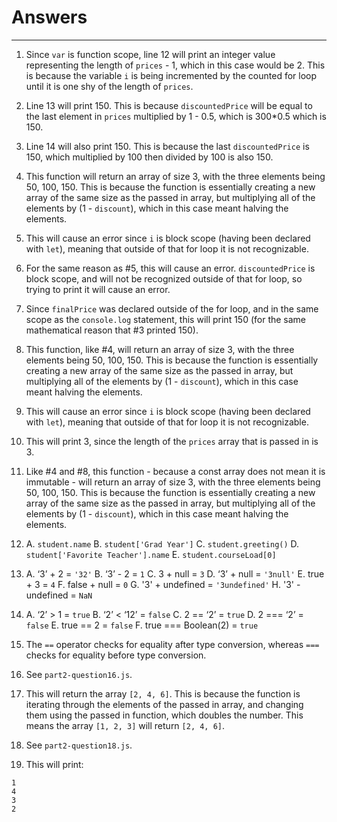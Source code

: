 # Answers
<hr>

1. Since ```var``` is function scope, line 12 will print an integer value representing the length of ```prices``` - 1, which in this case would be 2. This is because the variable `i` is being incremented by the counted for loop until it is one shy of the length of ```prices```.

2. Line 13 will print 150. This is because ```discountedPrice``` will be equal to the last element in ```prices``` multiplied by 1 - 0.5, which is 300*0.5 which is 150.

3. Line 14 will also print 150. This is because the last ```discountedPrice``` is 150, which multiplied by 100 then divided by 100 is also 150.

4. This function will return an array of size 3, with the three elements being 50, 100, 150. This is because the function is essentially creating a new array of the same size as the passed in array, but multiplying all of the elements by (1 - ```discount```), which in this case meant halving the elements.

5. This will cause an error since `i` is block scope (having been declared with `let`), meaning that outside of that for loop it is not recognizable.

6. For the same reason as #5, this will cause an error. `discountedPrice` is block scope, and will not be recognized outside of that for loop, so trying to print it will cause an error.

7. Since `finalPrice` was declared outside of the for loop, and in the same scope as the `console.log` statement, this will print 150 (for the same mathematical reason that #3 printed 150).

8. This function, like #4, will return an array of size 3, with the three elements being 50, 100, 150. This is because the function is essentially creating a new array of the same size as the passed in array, but multiplying all of the elements by (1 - ```discount```), which in this case meant halving the elements.

9. This will cause an error since `i` is block scope (having been declared with `let`), meaning that outside of that for loop it is not recognizable.

10. This will print 3, since the length of the `prices` array that is passed in is 3.

11. Like #4 and #8, this function - because a const array does not mean it is immutable - will return an array of size 3, with the three elements being 50, 100, 150. This is because the function is essentially creating a new array of the same size as the passed in array, but multiplying all of the elements by (1 - ```discount```), which in this case meant halving the elements.

12. A. `student.name`
    B. `student['Grad Year']`
    C. `student.greeting()`
    D. `student['Favorite Teacher'].name`
    E. `student.courseLoad[0]`

13. A. ‘3’ + 2 = `'32'`
    B. ‘3’ - 2 = `1`
    C. 3 + null = `3`
    D. ‘3’ + null = `'3null'`
    E. true + 3 = `4`
    F. false + null = `0`
    G. '3' + undefined = `'3undefined'`
    H. '3' - undefined = `NaN`

14. A. ‘2’ > 1 = `true`
    B. ‘2’ < ‘12’ = `false`
    C. 2 == ‘2’ = `true`
    D. 2 === ‘2’ = `false`
    E. true == 2 = `false`
    F. true === Boolean(2) = `true`

15. The `==` operator checks for equality after type conversion, whereas `===` checks for equality before type conversion.

16. See `part2-question16.js`.

17. This will return the array `[2, 4, 6]`. This is because the function is iterating through the elements of the passed in array, and changing them using the passed in function, which doubles the number. This means the array `[1, 2, 3]` will return `[2, 4, 6]`.

18. See `part2-question18.js`.

19. This will print:
```
1
4
3
2
```